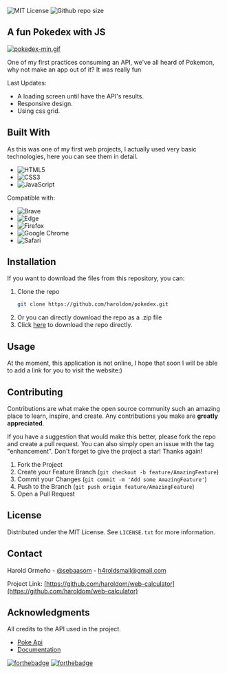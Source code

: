 
![MIT License](https://img.shields.io/github/license/haroldom/pokedex?style=for-the-badge)
![Github repo size](https://img.shields.io/github/languages/code-size/haroldom/pokedex?style=for-the-badge)

<!-- ABOUT THE PROJECT -->
## A fun Pokedex with JS
[![pokedex-min.gif](https://s4.gifyu.com/images/pokedex-min.gif)](https://gifyu.com/image/SEKmW)

One of my first practices consuming an API, we've all heard of Pokemon, why not make an app out of it? It was really fun

Last Updates:
* A loading screen until have the API's results.
* Responsive design.
* Using css grid.

## Built With
As this was one of my first web projects, I actually used very basic technologies, here you can see them in detail.
* ![HTML5](https://img.shields.io/badge/html5-%23E34F26.svg?style=for-the-badge&logo=html5&logoColor=white)
* ![CSS3](https://img.shields.io/badge/css3-%231572B6.svg?style=for-the-badge&logo=css3&logoColor=white)
* ![JavaScript](https://img.shields.io/badge/javascript-%23323330.svg?style=for-the-badge&logo=javascript&logoColor=%23F7DF1E)

Compatible with:
* ![Brave](https://img.shields.io/badge/Brave-FB542B?style=for-the-badge&logo=Brave&logoColor=white)
* ![Edge](https://img.shields.io/badge/Edge-0078D7?style=for-the-badge&logo=Microsoft-edge&logoColor=white)
* ![Firefox](https://img.shields.io/badge/Firefox-FF7139?style=for-the-badge&logo=Firefox-Browser&logoColor=white)
* ![Google Chrome](https://img.shields.io/badge/Google%20Chrome-4285F4?style=for-the-badge&logo=GoogleChrome&logoColor=white)
* ![Safari](https://img.shields.io/badge/Safari-000000?style=for-the-badge&logo=Safari&logoColor=white)

## Installation
If you want to download the files from this repository, you can:
1. Clone the repo
   ```sh
   git clone https://github.com/haroldom/pokedex.git
   ```
2. Or you can directly download the repo as a .zip file
3. Click [here](https://github.com/haroldom/pokedex/archive/refs/heads/master.zip) to download the repo directly.



<!-- USAGE EXAMPLES -->
## Usage
At the moment, this application is not online, I hope that soon I will be able to add a link for you to visit the website:)



<!-- CONTRIBUTING -->
## Contributing

Contributions are what make the open source community such an amazing place to learn, inspire, and create. Any contributions you make are **greatly appreciated**.

If you have a suggestion that would make this better, please fork the repo and create a pull request. You can also simply open an issue with the tag "enhancement".
Don't forget to give the project a star! Thanks again!

1. Fork the Project
2. Create your Feature Branch (`git checkout -b feature/AmazingFeature`)
3. Commit your Changes (`git commit -m 'Add some AmazingFeature'`)
4. Push to the Branch (`git push origin feature/AmazingFeature`)
5. Open a Pull Request

<!-- LICENSE -->
## License

Distributed under the MIT License. See `LICENSE.txt` for more information.

<!-- CONTACT -->
## Contact

Harold Ormeño - [@sebaasom](https://twitter.com/sebaasom) - h4roldsmail@gmail.com

Project Link: [https://github.com/haroldom/web-calculator](https://github.com/haroldom/web-calculator)

## Acknowledgments

All credits to the API used in the project.

* [Poke Api](https://pokeapi.co/)
* [Documentation](https://pokeapi.co/docs/v2)


[![forthebadge](https://forthebadge.com/images/badges/built-with-love.svg)](https://forthebadge.com)
[![forthebadge](https://forthebadge.com/images/badges/made-with-javascript.svg)](https://forthebadge.com)
